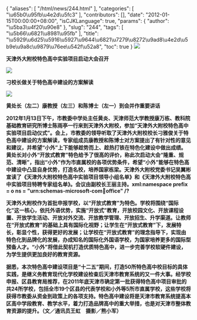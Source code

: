 {
    "aliases": [
        "/html/news/244.html"
    ],
    "categories": [
        "\u65b0\u95fb\u4e2d\u5fc3"
    ],
    "contributors": [],
    "date": "2012-01-15T00:00:00+08:00",
    "isCJKLanguage": true,
    "params": {
        "author": "\u5ba3\u4f20\u90e8"
    },
    "slug": "244",
    "tags": [
        "\u5b66\u6821\u8981\u95fb"
    ],
    "title": "\u5929\u6d25\u5916\u5927\u9644\u6821\u7279\u8272\u9ad8\u4e2d\u5b9e\u9a8c\u9879\u76ee\u542f\u52a8",
    "toc": true
}
**![](https://cdn.tfls.online/mirror/full/293cc16d3e2d870e1433c599aa6c3c0559a8c589.jpg)**

**天津外大附校特色高中实验项目启动大会召开**

**![](https://cdn.tfls.online/mirror/full/aa08718bbed5d3538aeef2dd2debd78324c86581.jpg)**

**刁校长做关于特色高中建设的方案解读**

**![](https://cdn.tfls.online/mirror/full/917f09fde0553b31370a8bbdd9f4473ea8230235.jpg)**

**黄处长（左二）康教授（左三）和陈博士（左一）到会并作重要讲话**

**2012年1月13日下午，市教委中学处主任黄炎、天津师范大学教授康万栋、教科院基础教育研究所博士陈雨亭一行来到天津外大附校，参加“天津外大附校特色高中实验项目启动仪式”。会上，市教委的领导听取了天津外大附校校长刁雅俊关于特色高中建设的方案解读，专家组成员康教授和陈博士对方案提出了有针对性的意见和建议，并希望“小外”上下能够趁势而上、趁热打铁在特色化建设中做出成绩。黄处长对小外“开放式教育”特色给予了很高的评价，称此次启动大会“隆重、规范、清晰”，指出“小外”作为市直属校的各项优势条件，希望“小外”能够在特色高中建设中凸显自身优势，打造名校，培养国家栋梁。天津外大附校党委书记吴翼彬宣读了《天津外大附校特色高中实验项目领导小组名单》和《天津外大附校特色高中实验项目特聘专家组名单》。会议由副校长王丽主持。xml:namespace prefix = o ns = "urn:schemas-microsoft-com:office:office" /?**

**天津外大附校作为首批申报学校，以“开放式教育”为特色。学校将围绕“国际化”这一核心，依托外语优势，实施“开放式”教育，开放校园文化、开放课程设置、开放学生活动、开放对外交流、开放教学管理、开放招生、升学渠道。让教师在“开放式教育”的基础上具有国际化视野；让学生在“开放式教育”下，发展特长，彰显个性，获得更好的发展；让学校在“开放式教育”的理念指导下，实现由特色化到品牌化的发展，办成知名的国际化外国语学校，为国家培养更多的国际型预备人才。“小外”将借此契机打造优质特色高中，进一步完善学校软硬件建设，为学生提供更加良好的教育资源。**

**据悉，本次特色高中建设项目是“十二五”期间，打造50所特色高中校目标的具体实践，是继义务教育现代化学校建设检查后天津市教育系统的又一件大事。经学校申报、区县教育局推荐，在2011年底天津市确定第一批获得特色高中项目审批的共24所学校，包括全市19个区县的代表学校和小外等5所市直属学校，这些学校将获得市教委从资金到政策上的各项支持。特色高中建设将是天津市教育系统提高本区高中学段教育、教学水平，着力打造品牌高中的重大举措，也是对天津市整体教育资源的提升。（文／通讯员王虹　摄影／熊小军）**

